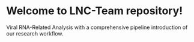 # Welcome to LNC-Team repository!
Viral RNA-Related Analysis with a comprehensive pipeline introduction of our research workflow.


